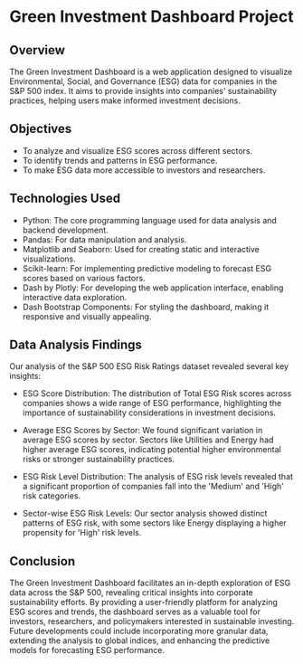 # Green Investment Dashboard Project

## Overview
The Green Investment Dashboard is a web application designed to visualize Environmental, Social, and Governance (ESG) data for companies in the S&P 500 index. It aims to provide insights into companies' sustainability practices, helping users make informed investment decisions.

## Objectives
- To analyze and visualize ESG scores across different sectors.
- To identify trends and patterns in ESG performance.
- To make ESG data more accessible to investors and researchers.

## Technologies Used
- Python: The core programming language used for data analysis and backend development.
- Pandas: For data manipulation and analysis.
- Matplotlib and Seaborn: Used for creating static and interactive visualizations.
- Scikit-learn: For implementing predictive modeling to forecast ESG scores based on various factors.
- Dash by Plotly: For developing the web application interface, enabling interactive data exploration.
- Dash Bootstrap Components: For styling the dashboard, making it responsive and visually appealing.

## Data Analysis Findings
Our analysis of the S&P 500 ESG Risk Ratings dataset revealed several key insights:

- ESG Score Distribution: The distribution of Total ESG Risk scores across companies shows a wide range of ESG performance, highlighting the importance of sustainability considerations in investment decisions.

- Average ESG Scores by Sector: We found significant variation in average ESG scores by sector. Sectors like Utilities and Energy had higher average ESG scores, indicating potential higher environmental risks or stronger sustainability practices.

- ESG Risk Level Distribution: The analysis of ESG risk levels revealed that a significant proportion of companies fall into the 'Medium' and 'High' risk categories.

- Sector-wise ESG Risk Levels: Our sector analysis showed distinct patterns of ESG risk, with some sectors like Energy displaying a higher propensity for 'High' risk levels.

## Conclusion
The Green Investment Dashboard facilitates an in-depth exploration of ESG data across the S&P 500, revealing critical insights into corporate sustainability efforts. By providing a user-friendly platform for analyzing ESG scores and trends, the dashboard serves as a valuable tool for investors, researchers, and policymakers interested in sustainable investing. Future developments could include incorporating more granular data, extending the analysis to global indices, and enhancing the predictive models for forecasting ESG performance.
